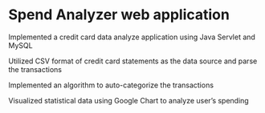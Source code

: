 # Spend Analyzer web application
Implemented a credit card data analyze application using Java Servlet and MySQL

Utilized CSV format of credit card statements as the data source and parse the transactions 

Implemented an algorithm to auto-categorize the transactions

Visualized statistical data using Google Chart to analyze user’s spending	
